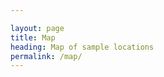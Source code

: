 ```yaml
---

layout: page
title: Map
heading: Map of sample locations
permalink: /map/
---
```


<html>
<head>
    <title>Source locations of samples within AGVD</title>
    <link rel="stylesheet" href="https://unpkg.com/leaflet/dist/leaflet.css" />
    <style>
        #map {
            height: 600px;
            width: 800px;
        }
    </style>
</head>
<body>
    <div id="map"></div>
    <script src="https://d3js.org/d3.v7.min.js"></script>
    <script src="https://unpkg.com/leaflet/dist/leaflet.js"></script>
    <script>
        var map = L.map('map').setView([0, 20], 3);
        L.tileLayer('https://tiles.stadiamaps.com/tiles/stamen_terrain_background/{z}/{x}/{y}{r}.{ext}', {
	        minZoom: 2, 
	        maxZoom: 6,
	        attribution: '&copy; <a href="https://www.stadiamaps.com/" target="_blank">Stadia Maps</a> &copy; <a href="https://www.stamen.com/" target="_blank">Stamen Design</a> &copy; <a href="https://openmaptiles.org/" target="_blank">OpenMapTiles</a> &copy; <a href="https://www.openstreetmap.org/copyright">OpenStreetMap</a> contributors',
	        ext: 'png'
        }).addTo(map);


        // Load TSV data
        d3.tsv("/assets/mapdata.tsv").then(function(data) {
            data.forEach(function(d) {
                // Extract data
                var country = d.Country;
                var project = d.Project;
                var latitude = parseFloat(d.Latitude);
                var longitude = parseFloat(d.Longitude);
                var sampleCount = parseInt(d.SampleCount);

                // Create marker
                var marker = L.marker([latitude, longitude]).addTo(map);

                // Add popup to marker with project and sample count information
                marker.bindPopup("<b>Project:</b> " + project + "<br><b>Country:</b> " + country + "<br><b>Sample Count:</b> " + sampleCount);
            });
        }).catch(function(error) {
            // Handle error if any
            console.log("Error loading TSV data:", error);
        });


    </script>
    The AGVD frequencies reported are calculated from a joint-called high coverage set of ~4000 samples from various projects both public and restricted. The samples' countries of origin and the projects that made them available are illustrated above. A more detailed summary of the samples and their source projects can be found <a href="summaries.html">here</a>.
</body>
</html>